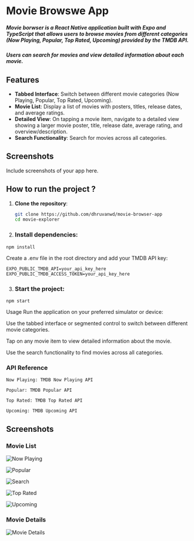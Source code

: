 # Movie Browswe App

##### Movie borwser is a React Native application built with Expo and TypeScript that allows users to browse movies from different categories (Now Playing, Popular, Top Rated, Upcoming) provided by the TMDB API. 
##### Users can search for movies and view detailed information about each movie.

## Features

- **Tabbed Interface**: Switch between different movie categories (Now Playing, Popular, Top Rated, Upcoming).
- **Movie List**: Display a list of movies with posters, titles, release dates, and average ratings.
- **Detailed View**: On tapping a movie item, navigate to a detailed view showing a larger movie poster, title, release date, average rating, and overview/description.
- **Search Functionality**: Search for movies across all categories.

## Screenshots

Include screenshots of your app here.

## How to run the project ?

1. **Clone the repository**:
   ```sh
   git clone https://github.com/dhruvanwd/movie-browser-app
   cd movie-explorer
2. ### Install dependencies:
```
npm install 
```
Create a .env file in the root directory and add your TMDB API key:
```
EXPO_PUBLIC_TMDB_API=your_api_key_here
EXPO_PUBLIC_TMDB_ACCESS_TOKEN=your_api_key_here
```
3. ### Start the project:

```
npm start
```
Usage
Run the application on your preferred simulator or device:

Use the tabbed interface or segmented control to switch between different movie categories.

Tap on any movie item to view detailed information about the movie.

Use the search functionality to find movies across all categories.

### API Reference
```
Now Playing: TMDB Now Playing API

Popular: TMDB Popular API

Top Rated: TMDB Top Rated API

Upcoming: TMDB Upcoming API
```


## Screenshots

### Movie List
![Now Playing](/screenshots/1.jpg)

![Popular](/screenshots/2.jpg)

![Search](/screenshots/3.jpg)

![Top Rated](/screenshots/4.jpg)

![Upcoming](/screenshots/5.jpg)

### Movie Details

![Movie Details](/screenshots/6.jpg)
